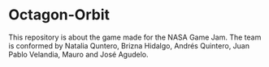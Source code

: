 # Octagon-Orbit
This repository is about the game made for the NASA Game Jam. The team is conformed  by Natalia Quntero, Brizna Hidalgo, Andrés Quintero, Juan Pablo Velandia, Mauro and José Agudelo.
